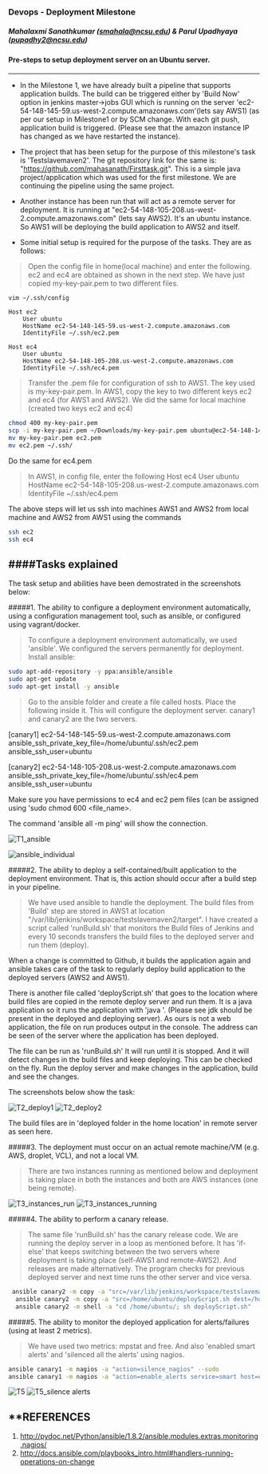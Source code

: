 ### Devops - Deployment Milestone    


##### Mahalaxmi Sanathkumar (smahala@ncsu.edu)  & Parul Upadhyaya (pupadhy2@ncsu.edu)


#### Pre-steps to setup deployment server on an Ubuntu server.
--------------------------------------------------------------

* In the Milestone 1, we have already built a pipeline that supports application builds. The build can be triggered either by 'Build Now' option in jenkins master->jobs GUI which is running on the server 'ec2-54-148-145-59.us-west-2.compute.amazonaws.com'(lets say AWS1) (as per our 
setup in Milestone1 or by SCM change. With each git push, application build is triggered. (Please see that the amazon instance IP has changed as we have restarted the instance).

* The project that has been setup for the purpose of this milestone's task is 'Testslavemaven2'. The git repository link for the same is: "https://github.com/mahasanath/Firsttask.git". This is a simple java project/application which was used for the first milestone. We are continuing the pipeline using the same project.

* Another instance has been run that will act as a remote server for deployment. It is running at "ec2-54-148-105-208.us-west-2.compute.amazonaws.com" (lets say AWS2). It's an ubuntu instance.
So AWS1 will be deploying the build application to AWS2 and itself.

* Some initial setup is required for the purpose of the tasks. They are as follows:

> Open the config file in home(local machine) and enter the following. ec2 and ec4 are obtained as shown in the next step. We have just copied my-key-pair.pem to two different files.
  
 ```bash
vim ~/.ssh/config
```
    Host ec2
        User ubuntu
        HostName ec2-54-148-145-59.us-west-2.compute.amazonaws.com
        IdentityFile ~/.ssh/ec2.pem

    Host ec4
        User ubuntu
        HostName ec2-54-148-105-208.us-west-2.compute.amazonaws.com
        IdentityFile ~/.ssh/ec4.pem


> Transfer the .pem file for configuration of ssh to AWS1. The key used is my-key-pair.pem. In AWS1, copy the key to two different keys ec2 and ec4 (for AWS1 and AWS2). We did the same for local machine (created two keys ec2 and ec4)
 ```bash
chmod 400 my-key-pair.pem
scp -i my-key-pair.pem ~/Downloads/my-key-pair.pem ubuntu@ec2-54-148-145-59.us-west-2.compute.amazonaws.com:./
mv my-key-pair.pem ec2.pem
mv ec2.pem ~/.ssh/
```
Do the same for ec4.pem

> In AWS1, in config file, enter the following
   Host ec4
        User ubuntu
        HostName ec2-54-148-105-208.us-west-2.compute.amazonaws.com
        IdentityFile ~/.ssh/ec4.pem

The above steps will let us ssh into machines AWS1 and AWS2 from local machine and AWS2 from AWS1 using the commands

  ```bash
ssh ec2
ssh ec4
```

####Tasks explained
-------------------

The task setup and abilities have been demostrated in the screenshots below:

#####1. The ability to configure a deployment environment automatically, using a configuration management tool, such as ansible, or configured using vagrant/docker.

> To configure a deployment environment automatically, we used 'ansible'. We configured the servers permanently for deployment. Install ansible:

```bash
sudo apt-add-repository -y ppa:ansible/ansible
sudo apt-get update
sudo apt-get install -y ansible
```

  
> Go to the ansible folder and create a file called hosts. Place the following inside it. This will configure the deployment server. canary1 and canary2 are the two servers.

[canary1]
ec2-54-148-145-59.us-west-2.compute.amazonaws.com       ansible_ssh_private_key_file=/home/ubuntu/.ssh/ec2.pem    ansible_ssh_user=ubuntu

[canary2]
ec2-54-148-105-208.us-west-2.compute.amazonaws.com      ansible_ssh_private_key_file=/home/ubuntu/.ssh/ec4.pem    ansible_ssh_user=ubuntu

Make sure you have permissions to ec4 and ec2 pem files (can be assigned using 'sudo chmod 600 <file_name>. 

The command 'ansible all -m ping' will show the connection. 

 ![T1_ansible](https://github.com/mahasanath/Milestone3/blob/master/T1_ansible.png) 

 ![ansible_individual](https://github.com/mahasanath/Milestone3/blob/master/ansible_individual.png)


#####2. The ability to deploy a self-contained/built application to the deployment environment. That is, this action should occur after a build step in your pipeline.

> We have used ansible to handle the deployment. The build files from 'Build' step are stored in AWS1 at location "/var/lib/jenkins/workspace/testslavemaven2/target". I have created a script called 'runBuild.sh' that monitors the Build files of Jenkins and every 10 seconds transfers the build files to the deployed server and run them (deploy). 

When a change is committed to Github, it builds the application again and ansible takes care of the task to regularly deploy build application to the deployed servers (AWS2 and AWS1). 

There is another file called 'deployScript.sh' that goes to the location where build files are copied in the remote deploy server and run them. It is a java application so it runs the application with 'java <App name>'. (Please see jdk should be present in the deployed and deploying server). As ours is not a web application, the file on run produces output in the console. The address can be seen of the server where the application has been deployed.

The file can be run as 'runBuild.sh' It will run until it is stopped. And it will detect changes in the build files and keep deploying. This can be checked on the fly. Run the deploy server and make changes in the application, build and see the changes.

The screenshots below show the task:

 ![T2_deploy1](https://github.com/mahasanath/Milestone3/blob/master/T2_deployment1.png)
 ![T2_deploy2](https://github.com/mahasanath/Milestone3/blob/master/T2_deploy.png)

The build files are in 'deployed folder in the home location' in remote server as seen here.


#####3. The deployment must occur on an actual remote machine/VM (e.g. AWS, droplet, VCL), and not a local VM.
> There are two instances running as mentioned below and deployment is taking place in both the instances and both are AWS instances (one being remote). 

![T3_instances_run](https://github.com/mahasanath/Milestone3/blob/master/T3_instances_running.png)
![T3_instances_running](https://github.com/mahasanath/Milestone3/blob/master/instances_running.png)


#####4. The ability to perform a canary release.
>  The same file 'runBuild.sh' has the canary release code.
  We are running the deploy server in a loop as mentioned before. It has 'if-else' that keeps switching between the two servers where deployment is taking place (self-AWS1 and remote-AWS2). And releases are made alternatively. The program checks for previous deployed server and next time runs the other server and vice versa.

```bash
 ansible canary2 -m copy -a "src=/var/lib/jenkins/workspace/testslavemaven2/target dest=/home/ubuntu/deployed/"
  ansible canary2 -m copy -a "src=/home/ubuntu/deployScript.sh dest=/home/ubuntu/"
  ansible canary2 -m shell -a "cd /home/ubuntu/; sh deployScript.sh"

```


#####5. The ability to monitor the deployed application for alerts/failures (using at least 2 metrics).
> We have used two metrics: mpstat and free. And also 'enabled smart alerts' and 'silenced all the alerts' using nagios.

```bash
ansible canary1 -m nagios -a "action=silence_nagios" --sudo
ansible canary1 -m nagios -a "action=enable_alerts service=smart host=ec2-54-148-105-208.us-west-2.compute.amazonaws.com" --sudo
  ```     

![T5](https://github.com/mahasanath/Milestone3/blob/master/T5.png)
![T5_silence alerts](https://github.com/mahasanath/Milestone3/blob/master/T5_silence.png)


**REFERENCES
------------
1. http://pydoc.net/Python/ansible/1.8.2/ansible.modules.extras.monitoring.nagios/
2. http://docs.ansible.com/playbooks_intro.html#handlers-running-operations-on-change

 
